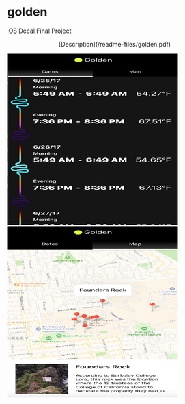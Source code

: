 # golden
iOS Decal Final Project <br />
<p align="center">
[Description](/readme-files/golden.pdf) <br / >
</p>
<img src="https://github.com/pkmnfreak/golden/blob/master/readme-files/dates.png" height="400" width="400">
<img src="https://github.com/pkmnfreak/golden/blob/master/readme-files/map.png" height="400" width="400">
